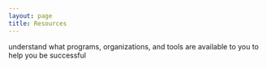 ```yaml
---
layout: page
title: Resources
---
```

understand what programs, organizations, and tools are available to you to help you be successful
